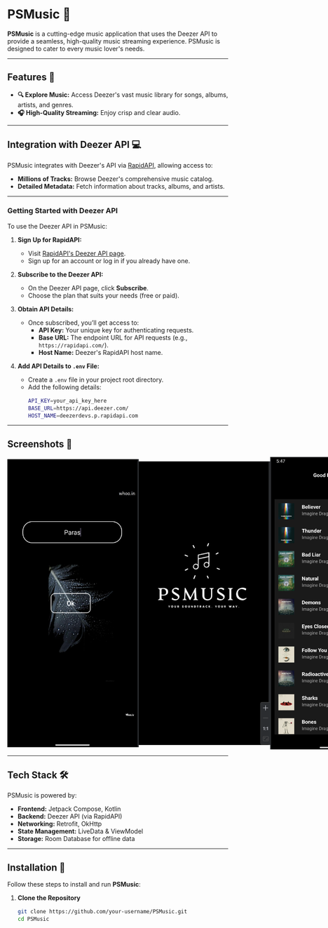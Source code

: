 # PSMusic 🎵

**PSMusic** is a cutting-edge music application that uses the Deezer API to provide a seamless, high-quality music streaming experience. PSMusic is designed to cater to every music lover's needs.

---

## Features 🚀

- **🔍 Explore Music:** Access Deezer's vast music library for songs, albums, artists, and genres.
- **🎧 High-Quality Streaming:** Enjoy crisp and clear audio.

---

## Integration with Deezer API 💻

PSMusic integrates with Deezer's API via [RapidAPI](https://rapidapi.com/deezerdevs/api/deezer-1), allowing access to:
- **Millions of Tracks:** Browse Deezer's comprehensive music catalog.
- **Detailed Metadata:** Fetch information about tracks, albums, and artists.

---

### **Getting Started with Deezer API**

To use the Deezer API in PSMusic:
1. **Sign Up for RapidAPI:**
   - Visit [RapidAPI's Deezer API page](https://rapidapi.com/deezerdevs/api/deezer-1).
   - Sign up for an account or log in if you already have one.

2. **Subscribe to the Deezer API:**
   - On the Deezer API page, click **Subscribe**.
   - Choose the plan that suits your needs (free or paid).

3. **Obtain API Details:**
   - Once subscribed, you’ll get access to:
     - **API Key:** Your unique key for authenticating requests.
     - **Base URL:** The endpoint URL for API requests (e.g., `https://rapidapi.com/`). 
     - **Host Name:** Deezer's RapidAPI host name.

4. **Add API Details to `.env` File:**
   - Create a `.env` file in your project root directory.
   - Add the following details:
     ```sh
     API_KEY=your_api_key_here
     BASE_URL=https://api.deezer.com/
     HOST_NAME=deezerdevs.p.rapidapi.com
     ```

---

## Screenshots 📸


<div style="display: flex; justify-content: space-between; align-items: center;">
  <img src="Screenshots/Home.png" alt="Home Screen" width="300"/>
  <img src="Screenshots/Splash.png" alt="Splash Screen" width="300"/>
  <img src="Screenshots/Songs.png" alt="Songs Screen" width="300"/>
</div>

---

## Tech Stack 🛠️

PSMusic is powered by:
- **Frontend:** Jetpack Compose, Kotlin
- **Backend:** Deezer API (via RapidAPI)
- **Networking:** Retrofit, OkHttp
- **State Management:** LiveData & ViewModel
- **Storage:** Room Database for offline data

---

## Installation 🔧

Follow these steps to install and run **PSMusic**:

1. **Clone the Repository**  
   ```sh
   git clone https://github.com/your-username/PSMusic.git
   cd PSMusic


